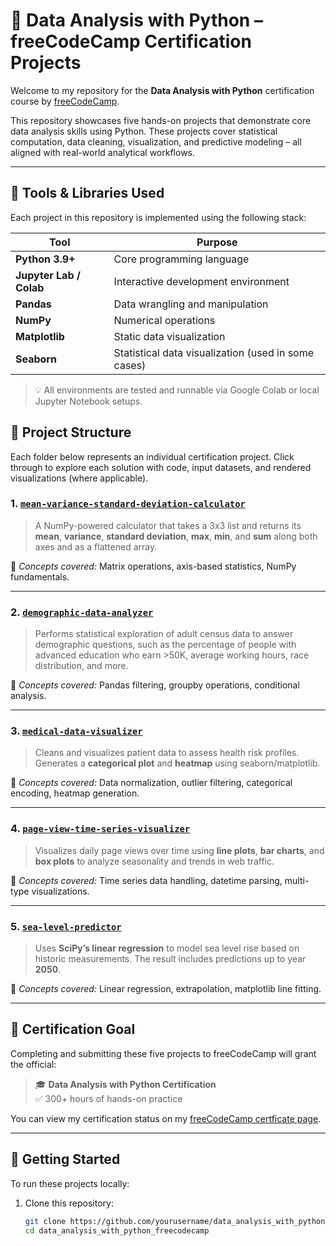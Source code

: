 # 🧠 Data Analysis with Python – freeCodeCamp Certification Projects

Welcome to my repository for the **Data Analysis with Python** certification course by [freeCodeCamp](https://www.freecodecamp.org/learn/data-analysis-with-python/).

This repository showcases five hands-on projects that demonstrate core data analysis skills using Python. These projects cover statistical computation, data cleaning, visualization, and predictive modeling – all aligned with real-world analytical workflows.

---

## 🧰 Tools & Libraries Used

Each project in this repository is implemented using the following stack:

| Tool                    | Purpose                                             |
| ----------------------- | --------------------------------------------------- |
| **Python 3.9+**         | Core programming language                           |
| **Jupyter Lab / Colab** | Interactive development environment                 |
| **Pandas**              | Data wrangling and manipulation                     |
| **NumPy**               | Numerical operations                                |
| **Matplotlib**          | Static data visualization                           |
| **Seaborn**             | Statistical data visualization (used in some cases) |

> 💡 All environments are tested and runnable via Google Colab or local Jupyter Notebook setups.

## 📁 Project Structure

Each folder below represents an individual certification project. Click through to explore each solution with code, input datasets, and rendered visualizations (where applicable).

### 1. [`mean-variance-standard-deviation-calculator`](./mean-variance-standard-deviation-calculator)

> A NumPy-powered calculator that takes a 3x3 list and returns its **mean**, **variance**, **standard deviation**, **max**, **min**, and **sum** along both axes and as a flattened array.

📌 _Concepts covered:_ Matrix operations, axis-based statistics, NumPy fundamentals.

---

### 2. [`demographic-data-analyzer`](./demographic-data-analyzer)

> Performs statistical exploration of adult census data to answer demographic questions, such as the percentage of people with advanced education who earn >50K, average working hours, race distribution, and more.

📌 _Concepts covered:_ Pandas filtering, groupby operations, conditional analysis.

---

### 3. [`medical-data-visualizer`](./medical-data-visualizer)

> Cleans and visualizes patient data to assess health risk profiles. Generates a **categorical plot** and **heatmap** using seaborn/matplotlib.

📌 _Concepts covered:_ Data normalization, outlier filtering, categorical encoding, heatmap generation.

---

### 4. [`page-view-time-series-visualizer`](./page-view-time-series-visualizer)

> Visualizes daily page views over time using **line plots**, **bar charts**, and **box plots** to analyze seasonality and trends in web traffic.

📌 _Concepts covered:_ Time series data handling, datetime parsing, multi-type visualizations.

---

### 5. [`sea-level-predictor`](./sea-level-predictor)

> Uses **SciPy’s linear regression** to model sea level rise based on historic measurements. The result includes predictions up to year **2050**.

📌 _Concepts covered:_ Linear regression, extrapolation, matplotlib line fitting.

---

## 📜 Certification Goal

Completing and submitting these five projects to freeCodeCamp will grant the official:

> 🎓 **Data Analysis with Python Certification**  
> ✅ 300+ hours of hands-on practice

You can view my certification status on my [freeCodeCamp certficate page](https://www.freecodecamp.org/certification/abraham_pn/data-analysis-with-python-v7).

---

## 🧭 Getting Started

To run these projects locally:

1. Clone this repository:
   ```bash
   git clone https://github.com/yourusername/data_analysis_with_python_freecodecamp.git
   cd data_analysis_with_python_freecodecamp
   ```
